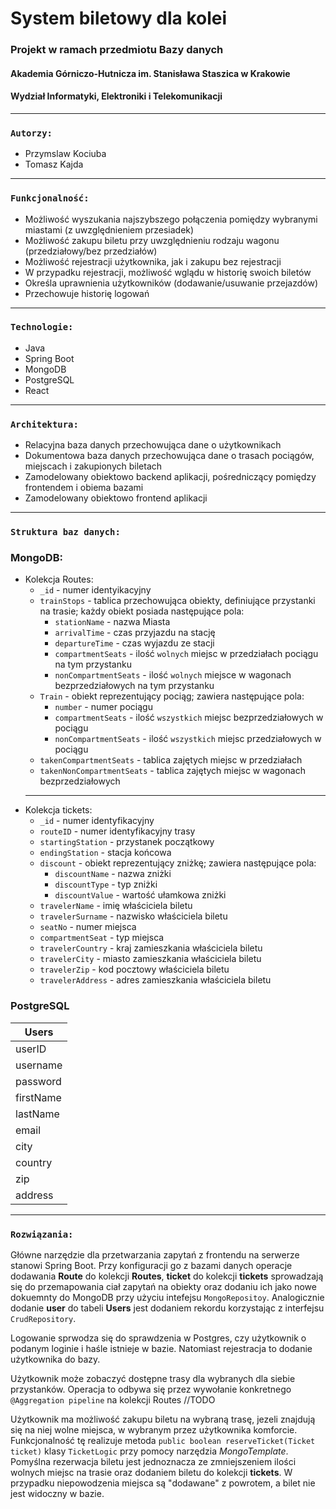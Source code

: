 # System biletowy dla kolei


### Projekt w ramach przedmiotu Bazy danych
#### Akademia Górniczo-Hutnicza im. Stanisława Staszica w Krakowie 
#### Wydział Informatyki, Elektroniki i Telekomunikacji
---
### `Autorzy:`
- Przymslaw Kociuba
- Tomasz Kajda
---
### `Funkcjonalność: `
- Możliwość wyszukania najszybszego połączenia pomiędzy wybranymi miastami (z uwzględnieniem przesiadek)
- Możliwość zakupu biletu przy uwzględnieniu rodzaju wagonu (przedziałowy/bez przedziałów)
- Możliwość rejestracji użytkownika, jak i zakupu bez rejestracji
- W przypadku rejestracji, możliwość wglądu w historię swoich biletów
- Określa uprawnienia użytkowników (dodawanie/usuwanie przejazdów)
- Przechowuje historię logowań
---
### `Technologie:`
- Java
- Spring Boot
- MongoDB
- PostgreSQL
- React

---
### `Architektura:`
- Relacyjna baza danych przechowująca dane o użytkownikach
- Dokumentowa baza danych przechowująca dane o trasach pociągów, miejscach i zakupionych biletach
- Zamodelowany obiektowo backend aplikacji, pośredniczący pomiędzy frontendem i obiema bazami
- Zamodelowany obiektowo frontend aplikacji
---
### `Struktura baz danych:`
### MongoDB:
   -   Kolekcja Routes:
         - `_id` - numer identyikacyjny
         - `trainStops` - tablica przechowująca obiekty, definiujące przystanki na trasie; każdy obiekt posiada następujące pola: 
            - `stationName` - nazwa Miasta
            - `arrivalTime` - czas przyjazdu na stację
            - `departureTime` - czas wyjazdu ze stacji
            - `compartmentSeats` - ilość `wolnych` miejsc w przedziałach pociągu na tym przystanku
            - `nonCompartmentSeats` - ilość `wolnych` miejsce w wagonach bezprzedziałowych na tym przystanku
         - `Train` - obiekt reprezentujący pociąg; zawiera następujące pola:
            - `number` - numer pociągu
            - `compartmentSeats` - ilość `wszystkich` miejsc bezprzedziałowych w pociągu
            - `nonCompartmentSeats` - ilość `wszystkich` miejsc przedziałowych w pociągu
         - `takenCompartmentSeats` - tablica zajętych miejsc w przedziałach
         - `takenNonCompartmentSeats` - tablica zajętych miejsc w wagonach bezprzedziałowych
       ---
   - Kolekcja tickets:
      - `_id` - numer identyfikacyjny
      - `routeID` - numer identyfikacyjny trasy
      - `startingStation` - przystanek początkowy
      - `endingStation` - stacja końcowa
      - `discount` - obiekt reprezentujący zniżkę; zawiera następujące pola:
         - `discountName` - nazwa zniżki
         - `discountType` - typ zniżki
         - `discountValue` - wartość ułamkowa zniżki
       - `travelerName` - imię właściciela biletu
       - `travelerSurname` - nazwisko właściciela biletu
       - `seatNo` - numer miejsca
       - `compartmentSeat` - typ miejsca
       - `travelerCountry` - kraj zamieszkania właściciela biletu
       - `travelerCity` - miasto zamieszkania właściciela biletu
       - `travelerZip` - kod pocztowy właściciela biletu
       - `travelerAddress` - adres zamieszkania właściciela biletu

### PostgreSQL

|  Users        | 
| ------------- |
|    userID     |
|     username  |
|     password  |
|     firstName |
|      lastName |
|         email | 
|          city |
|       country |
|           zip |
|       address |
---
### `Rozwiązania: `
   Główne narzędzie dla przetwarzania zapytań z frontendu na serwerze stanowi Spring Boot. Przy konfiguracji go z bazami danych operacje dodawania __Route__ do kolekcji __Routes__, __ticket__ do kolekcji __tickets__ sprowadzają się do przemapowania ciał zapytań na obiekty oraz dodaniu ich jako nowe dokuemnty do MongoDB przy użyciu intefejsu `MongoRepositoy`. Analogicznie dodanie __user__ do tabeli __Users__ jest dodaniem rekordu korzystając z interfejsu `CrudRepository`.

Logowanie sprwodza się do sprawdzenia w Postgres, czy użytkownik o podanym loginie i haśle istnieje w bazie. Natomiast rejestracja to dodanie użytkownika do bazy.

Użytkownik może zobaczyć dostępne trasy dla wybranych dla siebie przystanków. Operacja to odbywa się przez wywołanie konkretnego `@Aggregation pipeline` na kolekcji Routes
//TODO

Użytkownik ma możliwość zakupu biletu na wybraną trasę, jezeli znajdują się na niej wolne miejsca, w wybranym przez użytkownika komforcie.
Funkcjonalność tę realizuje metoda `public boolean reserveTicket(Ticket ticket)` klasy `TicketLogic` przy pomocy narzędzia _MongoTemplate_. Pomyślna rezerwacja biletu jest jednoznacza ze zmniejszeniem ilości wolnych miejsc na trasie oraz dodaniem biletu do kolekcji __tickets__. W przypadku niepowodzenia miejsca są "dodawane" z powrotem, a bilet nie jest widoczny w bazie.
